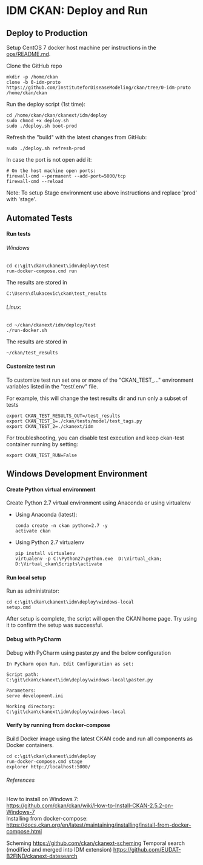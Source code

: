 # IDM CKAN: Deploy and Run
    
## Deploy to Production  

Setup CentOS 7 docker host machine per instructions in the [ops/README.md](ops/README.md).  
 
Clone the GitHub repo  
 
    mkdir -p /home/ckan
    clone -b 0-idm-proto https://github.com/InstituteforDiseaseModeling/ckan/tree/0-idm-proto /home/ckan/ckan

Run the deploy script (1st time):        

    cd /home/ckan/ckan/ckanext/idm/deploy         
    sudo chmod +x deploy.sh 
    sudo ./deploy.sh boot-prod
    

Refresh the "build" with the latest changes from GitHub:
  
    sudo ./deploy.sh refresh-prod


In case the port is not open add it:  

    # On the host machine open ports:
    firewall-cmd --permanent --add-port=5000/tcp
    firewall-cmd --reload

Note: To setup Stage environment use above instructions and replace 'prod' with 'stage'.

## Automated Tests 

#### Run tests

###### Windows 

    cd c:\git\ckan\ckanext\idm\deploy\test 
    run-docker-compose.cmd run  
    
The results are stored in 
 
    C:\Users\dlukacevic\ckan\test_results

###### Linux:
    cd ~/ckan/ckanext/idm/deploy/test 
    ./run-docker.sh   
      
The results are stored in 
 
    ~/ckan/test_results

#### Customize test run
 
To customize test run set one or more of the "CKAN_TEST_..." environment variables listed in the "test/.env" file.

For example, this will change the test results dir and run only a subset of tests

    export CKAN_TEST_RESULTS_OUT=/test_results 
    export CKAN_TEST_1=./ckan/tests/model/test_tags.py
    export CKAN_TEST_2=./ckanext/idm
    
For troubleshooting, you can disable test execution and keep ckan-test container running by setting:

    export CKAN_TEST_RUN=False

## Windows Development Environment 

#### Create Python virtual environment 

Create Python 2.7 virtual environment using Anaconda or using virtualenv 

- Using Anaconda (latest):

      conda create -n ckan python=2.7 -y
      activate ckan

- Using Python 2.7 virtualenv

      pip install virtualenv
      virtualenv -p C:\Python27\python.exe  D:\Virtual_ckan; 
      D:\Virtual_ckan\Scripts\activate

#### Run local setup

Run as administrator:

    cd c:\git\ckan\ckanext\idm\deploy\windows-local         
    setup.cmd

After setup is complete, the script will open the CKAN home page. Try using it to confirm the setup was successful.

#### Debug with PyCharm
 
Debug with PyCharm using paster.py and the below configuration  

    In PyCharm open Run, Edit Configuration as set:  
    
    Script path: 
    C:\git\ckan\ckanext\idm\deploy\windows-local\paster.py   
    
    Parameters: 
    serve development.ini  
    
    Working directory:  
    C:\git\ckan\ckanext\idm\deploy\windows-local  
    
#### Verify by running from docker-compose
 
Build Docker image using the latest CKAN code and run all components as Docker containers.  

    cd c:\git\ckan\ckanext\idm\deploy 
    run-docker-compose.cmd stage  
    explorer http://localhost:5000/  
    

###### References  
How to install on Windows 7:  
https://github.com/ckan/ckan/wiki/How-to-Install-CKAN-2.5.2-on-Windows-7  
Installing from docker-compose:  
https://docs.ckan.org/en/latest/maintaining/installing/install-from-docker-compose.html  

Scheming
https://github.com/ckan/ckanext-scheming
Temporal search (modified and merged into IDM extension)
https://github.com/EUDAT-B2FIND/ckanext-datesearch


